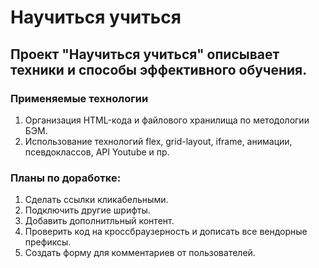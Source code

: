 # Научиться учиться

## Проект "Научиться учиться" описывает техники и способы эффективного обучения.

### Применяемые технологии
1. Организация HTML-кода и файлового хранилища по методологии БЭМ.
2. Использование технологий flex, grid-layout, iframe, анимации, псевдоклассов, API Youtube и пр.

### Планы по доработке:
1. Сделать ссылки кликабельными.
2. Подключить другие шрифты.
3. Добавить дополнитльный контент.
4. Проверить код на кроссбраузерность и дописать все вендорные префиксы.
5. Создать форму для комментариев от пользователей.
